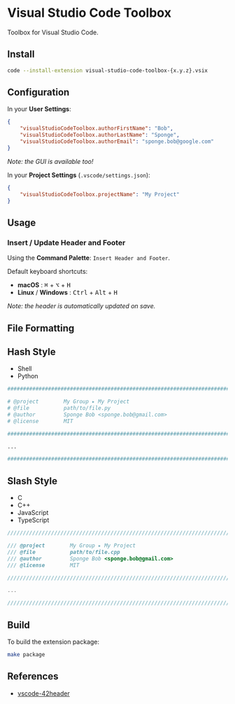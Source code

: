 # Visual Studio Code Toolbox

Toolbox for Visual Studio Code.

## Install

```bash
code --install-extension visual-studio-code-toolbox-{x.y.z}.vsix
```

## Configuration

In your **User Settings**:

```json
{
    "visualStudioCodeToolbox.authorFirstName": "Bob",
    "visualStudioCodeToolbox.authorLastName": "Sponge",
    "visualStudioCodeToolbox.authorEmail": "sponge.bob@google.com"
}
```

*Note: the GUI is available too!*

In your **Project Settings** (`.vscode/settings.json`):

```json
{
    "visualStudioCodeToolbox.projectName": "My Project"
}
```

## Usage

### Insert / Update Header and Footer

Using the **Command Palette**: `Insert Header and Footer`.

Default keyboard shortcuts:

- **macOS** : <kbd>⌘</kbd> + <kbd>⌥</kbd> + <kbd>H</kbd>
- **Linux** / **Windows** : <kbd>Ctrl</kbd> + <kbd>Alt</kbd> + <kbd>H</kbd>

*Note: the header is automatically updated on save.*

## File Formatting

## Hash Style

- Shell
- Python

```python
######################################################################################################################################################

# @project        My Group ▸ My Project
# @file           path/to/file.py
# @author         Sponge Bob <sponge.bob@gmail.com>
# @license        MIT

######################################################################################################################################################

...

######################################################################################################################################################
```

## Slash Style

- C
- C++
- JavaScript
- TypeScript

```js
//////////////////////////////////////////////////////////////////////////////////////////////////////////////////////////////////////////////////////

/// @project        My Group ▸ My Project
/// @file           path/to/file.cpp
/// @author         Sponge Bob <sponge.bob@gmail.com>
/// @license        MIT

//////////////////////////////////////////////////////////////////////////////////////////////////////////////////////////////////////////////////////

...

//////////////////////////////////////////////////////////////////////////////////////////////////////////////////////////////////////////////////////
```

## Build

To build the extension package:

```bash
make package
```

## References

- [vscode-42header](https://github.com/kube/vscode-42header)
